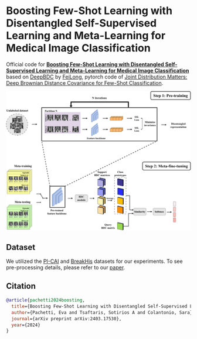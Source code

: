 # Boosting Few-Shot Learning with Disentangled Self-Supervised Learning and Meta-Learning for Medical Image Classification
Official code for [**Boosting Few-Shot Learning with Disentangled Self-Supervised Learning and Meta-Learning for Medical Image Classification**](https://arxiv.org/abs/2403.17530) based on [DeepBDC](https://github.com/Fei-Long121/DeepBDC) by [FeiLong](https://github.com/Fei-Long121), pytorch code of [Joint Distribution Matters: Deep Brownian Distance Covariance for Few-Shot Classification](https://openaccess.thecvf.com/content/CVPR2022/papers/Xie_Joint_Distribution_Matters_Deep_Brownian_Distance_Covariance_for_Few-Shot_Classification_CVPR_2022_paper.pdf).

![boosting_fsl](./img/boosting_fsl.png)

## Dataset
We utilized the [PI-CAI](https://zenodo.org/records/6517398) and [BreakHis](https://web.inf.ufpr.br/vri/databases/breast-cancer-histopathological-database-breakhis/) datasets for our experiments. To see pre-processing details, please refer to our [paper](https://arxiv.org/abs/2403.17530).

## Citation

```bibtex
@article{pachetti2024boosting,
  title={Boosting Few-Shot Learning with Disentangled Self-Supervised Learning and Meta-Learning for Medical Image Classification},
  author={Pachetti, Eva and Tsaftaris, Sotirios A and Colantonio, Sara},
  journal={arXiv preprint arXiv:2403.17530},
  year={2024}
}
```
